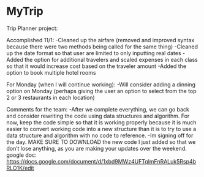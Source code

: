 # MyTrip
Trip Planner project: 

Accomplished 11/1:
-Cleaned up the airfare (removed and improved syntax because there were two methods being called for the same thing)
-Cleaned up the date format so that user are limited to only inputting real dates
-Added the option for additional travelers and scaled expenses in each class so that it would increase cost based on the traveler amount
-Added the option to book multiple hotel rooms

For Monday (when I will continue working):
-Will consider adding a dinning option on Monday (perhaps giving the user an option to select from the top 2 or 3 restaurants in each location)

Comments for the team:
-After we complete everything, we can go back and consider rewriting the code using data structures and algorithm.  For now, keep the code simple so that it is working properly because it is much easier to convert working code into a new structure than it is to try to use a data structure and algorithm with no code to reference.
-Im signing off for the day.  MAKE SURE TO DOWNLOAD the new code I just added so that we don’t lose anything, as you are making your updates over the weekend.
google doc: https://docs.google.com/document/d/1xbd9MWz4UFTqlmFnRALuk5Rsp4bRLO1K/edit
